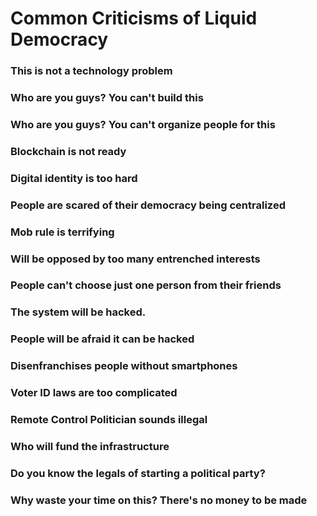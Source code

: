 # Common Criticisms of Liquid Democracy

### This is not a technology problem


### Who are you guys? You can't build this


### Who are you guys? You can't organize people for this


### Blockchain is not ready


### Digital identity is too hard


### People are scared of their democracy being centralized


### Mob rule is terrifying


### Will be opposed by too many entrenched interests


### People can't choose just one person from their friends


### The system will be hacked.


### People will be afraid it can be hacked


### Disenfranchises people without smartphones


### Voter ID laws are too complicated


### Remote Control Politician sounds illegal


### Who will fund the infrastructure


### Do you know the legals of starting a political party?


### Why waste your time on this? There's no money to be made
